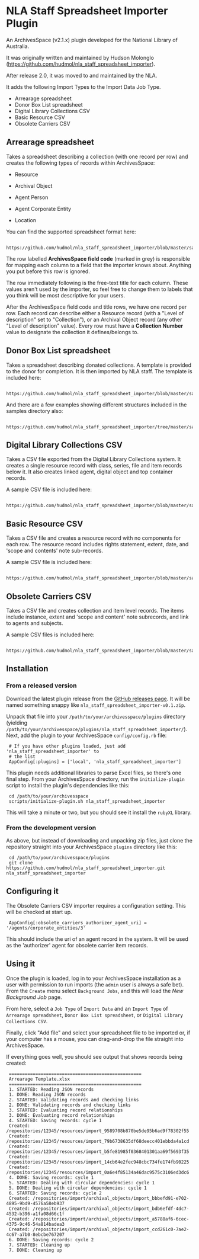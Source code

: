 NLA Staff Spreadsheet Importer Plugin
=====================================

An ArchivesSpace (v2.1.x) plugin developed for the National Library of Australia.

It was originally written and maintained by Hudson Molonglo (https://github.com/hudmol/nla_staff_spreadsheet_importer).

After release 2.0, it was moved to and maintained by the NLA.

It adds the following Import Types to the Import Data Job Type.

  * Arrearage spreadsheet
  * Donor Box List spreadsheet
  * Digital Library Collections CSV
  * Basic Resource CSV
  * Obsolete Carriers CSV


Arrearage spreadsheet
---------------------

Takes a spreadsheet
describing a collection (with one record per row) and creates the
following types of records within ArchivesSpace:

  * Resource

  * Archival Object

  * Agent Person

  * Agent Corporate Entity

  * Location

You can find the supported spreadsheet format here:

     https://github.com/hudmol/nla_staff_spreadsheet_importer/blob/master/samples/Arrearage%20Template.xlsx

The row labelled **ArchivesSpace field code** (marked in grey) is
responsible for mapping each column to a field that the importer knows
about.  Anything you put before this row is ignored.

The row immediately following is the free-text title for each column.
These values aren't used by the importer, so feel free to change them
to labels that you think will be most descriptive for your users.

After the ArchivesSpace field code and title rows, we have one record
per row.  Each record can describe either a Resource record (with a
"Level of description" set to "Collection"), or an Archival Object
record (any other "Level of description" value).  Every row must have
a **Collection Number** value to designate the collection it
defines/belongs to.


Donor Box List spreadsheet
--------------------------

Takes a spreadsheet describing donated collections. A template is provided
to the donor for completion. It is then imported by NLA staff. The template
is included here:

     https://github.com/hudmol/nla_staff_spreadsheet_importer/blob/master/samples/Donor%20Box%20List%20Template.xlsx

And there are a few examples showing different structures included in the samples directory also:

     https://github.com/hudmol/nla_staff_spreadsheet_importer/tree/master/samples


Digital Library Collections CSV
-------------------------------

Takes a CSV file exported from the Digital Library Collections system. It creates a single resource
record with class, series, file and item records below it. It also creates linked agent, digital object
and top container records.

A sample CSV file is included here:

     https://github.com/hudmol/nla_staff_spreadsheet_importer/blob/master/samples/dlc.csv


Basic Resource CSV
------------------

Takes a CSV file and creates a resource record with no components for each row. The resource record
includes rights statement, extent, date, and 'scope and contents' note sub-records.

A sample CSV file is included here:

      https://github.com/hudmol/nla_staff_spreadsheet_importer/blob/master/samples/basic_resource.csv


Obsolete Carriers CSV
---------------------

Takes a CSV file and creates collection and item level records. The items include instance, extent and
'scope and content' note subrecords, and link to agents and subjects.

A sample CSV files is included here:

      https://github.com/hudmol/nla_staff_spreadsheet_importer/blob/master/samples/obsolete_carriers.csv


## Installation

### From a released version

Download the latest plugin release from the
[GitHub releases page](https://github.com/hudmol/nla_staff_spreadsheet_importer/releases).
It will be named something snappy like
`nla_staff_spreadsheet_importer-v0.1.zip`.

Unpack that file into your `/path/to/your/archivesspace/plugins`
directory (yielding
`/path/to/your/archivesspace/plugins/nla_staff_spreadsheet_importer/`).
Next, add the plugin to your ArchivesSpace `config/config.rb` file:

     # If you have other plugins loaded, just add 'nla_staff_spreadsheet_importer' to
     # the list
     AppConfig[:plugins] = ['local', 'nla_staff_spreadsheet_importer']

This plugin needs additional libraries to parse Excel files, so
there's one final step.  From your ArchivesSpace directory, run the
`initialize-plugin` script to install the plugin's dependencies like
this:

     cd /path/to/your/archivesspace
     scripts/initialize-plugin.sh nla_staff_spreadsheet_importer

This will take a minute or two, but you should see it install the
`rubyXL` library.


### From the development version

As above, but instead of downloading and unpacking zip files, just
clone the repository straight into your ArchivesSpace `plugins`
directory like this:

     cd /path/to/your/archivesspace/plugins
     git clone https://github.com/hudmol/nla_staff_spreadsheet_importer.git nla_staff_spreadsheet_importer


## Configuring it

The Obsolete Carriers CSV importer requires a configuration setting. This will be checked at start up.

     AppConfig[:obsolete_carriers_authorizer_agent_uri] = '/agents/corporate_entities/3'

This should include the uri of an agent record in the system. It will be used as the 'authorizer'
agent for obsolete carrier item records.


## Using it

Once the plugin is loaded, log in to your ArchivesSpace installation
as a user with permission to run imports (the `admin` user is always a
safe bet).  From the  `Create` menu select `Background Jobs`, and this
will load the *New Background Job* page.

From here, select a `Job Type` of `Import Data` and an `Import Type`
of `Arrearage spreadsheet`, `Donor Box List spreadsheet`, or
`Digital Library Collections CSV`.

Finally, click "Add file" and select your spreadsheet file to be
imported or, if your computer has a mouse, you can drag-and-drop the
file straight into ArchivesSpace.

If everything goes well, you should see output that shows records
being created:

     ==================================================
     Arrearage Template.xlsx
     ==================================================
     1. STARTED: Reading JSON records
     1. DONE: Reading JSON records
     2. STARTED: Validating records and checking links
     2. DONE: Validating records and checking links
     3. STARTED: Evaluating record relationships
     3. DONE: Evaluating record relationships
     4. STARTED: Saving records: cycle 1
     Created: /repositories/12345/resources/import_9589708b870be5de95b6ad9f78302f55
     Created: /repositories/12345/resources/import_79b6738635df68deecc401ebbda4a1cd
     Created: /repositories/12345/resources/import_b5fe81985f0368401301aa69f5693f35
     Created: /repositories/12345/resources/import_14cb64e2fec948cbc734fe174fb90225
     Created: /repositories/12345/resources/import_0a6e4f85134a46dac9575c3106ed3dc6
     4. DONE: Saving records: cycle 1
     5. STARTED: Dealing with circular dependencies: cycle 1
     5. DONE: Dealing with circular dependencies: cycle 1
     6. STARTED: Saving records: cycle 2
     Created: /repositories/import/archival_objects/import_bbbefd91-e702-4895-9bd9-4576a58eb937
     Created: /repositories/import/archival_objects/import_bdb6efdf-4dc7-4532-b396-a1fa08d66c1f
     Created: /repositories/import/archival_objects/import_a5788af6-6cec-4375-9c46-54a814badea3
     Created: /repositories/import/archival_objects/import_ccd261c0-7ae2-4c67-a7b0-8ebcbe767207
     6. DONE: Saving records: cycle 2
     7. STARTED: Cleaning up
     7. DONE: Cleaning up

